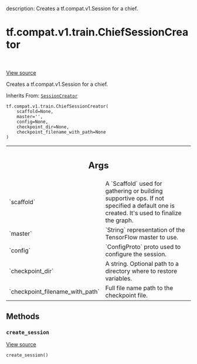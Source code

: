 description: Creates a tf.compat.v1.Session for a chief.

<div itemscope itemtype="http://developers.google.com/ReferenceObject">
<meta itemprop="name" content="tf.compat.v1.train.ChiefSessionCreator" />
<meta itemprop="path" content="Stable" />
<meta itemprop="property" content="__init__"/>
<meta itemprop="property" content="create_session"/>
</div>

# tf.compat.v1.train.ChiefSessionCreator

<!-- Insert buttons and diff -->

<table class="tfo-notebook-buttons tfo-api nocontent" align="left">

</table>

<a target="_blank" class="external" href="/code/stable/tensorflow/python/training/monitored_session.py">View source</a>



Creates a tf.compat.v1.Session for a chief.

Inherits From: [`SessionCreator`](../../../../tf/compat/v1/train/SessionCreator.md)

<pre class="devsite-click-to-copy prettyprint lang-py tfo-signature-link">
<code>tf.compat.v1.train.ChiefSessionCreator(
    scaffold=None,
    master=&#x27;&#x27;,
    config=None,
    checkpoint_dir=None,
    checkpoint_filename_with_path=None
)
</code></pre>



<!-- Placeholder for "Used in" -->


<!-- Tabular view -->
 <table class="responsive fixed orange">
<colgroup><col width="214px"><col></colgroup>
<tr><th colspan="2"><h2 class="add-link">Args</h2></th></tr>

<tr>
<td>
`scaffold`<a id="scaffold"></a>
</td>
<td>
A `Scaffold` used for gathering or building supportive ops. If
not specified a default one is created. It's used to finalize the graph.
</td>
</tr><tr>
<td>
`master`<a id="master"></a>
</td>
<td>
`String` representation of the TensorFlow master to use.
</td>
</tr><tr>
<td>
`config`<a id="config"></a>
</td>
<td>
`ConfigProto` proto used to configure the session.
</td>
</tr><tr>
<td>
`checkpoint_dir`<a id="checkpoint_dir"></a>
</td>
<td>
A string.  Optional path to a directory where to restore
variables.
</td>
</tr><tr>
<td>
`checkpoint_filename_with_path`<a id="checkpoint_filename_with_path"></a>
</td>
<td>
Full file name path to the checkpoint file.
</td>
</tr>
</table>



## Methods

<h3 id="create_session"><code>create_session</code></h3>

<a target="_blank" class="external" href="/code/stable/tensorflow/python/training/monitored_session.py">View source</a>

<pre class="devsite-click-to-copy prettyprint lang-py tfo-signature-link">
<code>create_session()
</code></pre>







